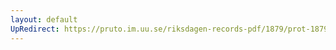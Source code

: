 ```yaml
---
layout: default
UpRedirect: https://pruto.im.uu.se/riksdagen-records-pdf/1879/prot-1879--ak--021/prot-1879--ak--021_030.pdf
---
```

